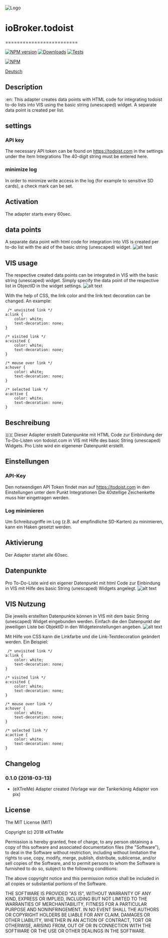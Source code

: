 ![Logo](admin/todoist.png)
# ioBroker.todoist
=========================

[![NPM version](http://img.shields.io/npm/v/iobroker.todoist.svg)](https://www.npmjs.com/package/iobroker.todoist)
[![Downloads](https://img.shields.io/npm/dm/iobroker.todoist.svg)](https://www.npmjs.com/package/iobroker.todoist)
[![Tests](http://img.shields.io/travis/eXTreMe-1337/ioBroker.todoist/master.svg)](https://travis-ci.org/eXTreMe-1337/ioBroker.todoist)

[![NPM](https://nodei.co/npm/iobroker.todoist.png?downloads=true)](https://nodei.co/npm/iobroker.todoist/)

[Deutsch](#beschreibung)

## Description
:en: This adapter creates data points with HTML code for integrating todoist to-do lists into VIS using the basic string (unescaped) widget. A separate data point is created per list.

## settings
### API key
The necessary API token can be found on https://todoist.com in the settings under the item Integrations The 40-digit string must be entered here.

### minimize log
In order to minimize write access in the log (for example to sensitive SD cards), a check mark can be set.

## Activation
The adapter starts every 60sec.

## data points
A separate data point with html code for integration into VIS is created per to-do list with the aid of the basic string (unescaped) widget.
![alt text](img/todoscriptobjects.png "Datapoints")


## VIS usage
The respective created data points can be integrated in VIS with the basic string (unescaped) widget. Simply specify the data point of the respective list in ObjectID in the widget settings.
![alt text](img/todoistVIS.png "VIS")

With the help of CSS, the link color and the link text decoration can be changed. An example:

```
 /* unvisited link */
a:link {
    color: white;
    text-decoration: none;
}

/* visited link */
a:visited {
    color: white;
    text-decoration: none;
}

/* mouse over link */
a:hover {
    color: white;
    text-decoration: none;
}

/* selected link */
a:active {
    color: white;
    text-decoration: none;
}
```

## Beschreibung
:de: Dieser Adapter erstellt Datenpunkte mit HTML Code zur Einbindung der To-Do-Listen von todoist.com in VIS mit Hilfe des basic String (unescaped) Widgets. Pro Liste wird ein eigenener Datenpunkt erstellt.

## Einstellungen
### API-Key
Den notwendigen API Token findet man auf https://todoist.com in den Einstellungen unter dem Punkt Integrationen Die 40stellige Zeichenkette muss hier eingetragen werden.

### Log minimieren
Um Schreibzugriffe im Log (z.B. auf empfindliche SD-Karten) zu minimieren, kann ein Haken gesetzt werden.

## Aktivierung
Der Adapter startet alle 60sec. 

## Datenpunkte
Pro To-Do-Liste wird ein eigener Datenpunkt mit html Code zur Einbindung in VIS mit Hilfe des basic String (unescaped) Widgets angelegt.
![alt text](img/todoscriptobjects.png "Datenpunkte")


## VIS Nutzung
Die jeweils erstellten Datenpunkte können in VIS mit dem basic String (unescaped) Widget eingebunden werden. Einfach die den Datenpunkt der jeweiligen Liste bei ObjektID in den Widgeteinstellungen angeben.
![alt text](img/todoistVIS.png "VIS")

Mit Hilfe von CSS kann die Linkfarbe und die Link-Textdecoration geändert werden. Ein Beispiel:

```
 /* unvisited link */
a:link {
    color: white;
    text-decoration: none;
}

/* visited link */
a:visited {
    color: white;
    text-decoration: none;
}

/* mouse over link */
a:hover {
    color: white;
    text-decoration: none;
}

/* selected link */
a:active {
    color: white;
    text-decoration: none;
} 
```

## Changelog
### 0.1.0 (2018-03-13)
* (eXTreMe) Adapter created (Vorlage war der Tankerkönig Adapter von pix)

## License

The MIT License (MIT)

Copyright (c) 2018 eXTreMe

Permission is hereby granted, free of charge, to any person obtaining a copy
of this software and associated documentation files (the "Software"), to deal
in the Software without restriction, including without limitation the rights
to use, copy, modify, merge, publish, distribute, sublicense, and/or sell
copies of the Software, and to permit persons to whom the Software is
furnished to do so, subject to the following conditions:

The above copyright notice and this permission notice shall be included in all
copies or substantial portions of the Software.

THE SOFTWARE IS PROVIDED "AS IS", WITHOUT WARRANTY OF ANY KIND, EXPRESS OR
IMPLIED, INCLUDING BUT NOT LIMITED TO THE WARRANTIES OF MERCHANTABILITY,
FITNESS FOR A PARTICULAR PURPOSE AND NONINFRINGEMENT. IN NO EVENT SHALL THE
AUTHORS OR COPYRIGHT HOLDERS BE LIABLE FOR ANY CLAIM, DAMAGES OR OTHER
LIABILITY, WHETHER IN AN ACTION OF CONTRACT, TORT OR OTHERWISE, ARISING FROM,
OUT OF OR IN CONNECTION WITH THE SOFTWARE OR THE USE OR OTHER DEALINGS IN THE
SOFTWARE.
